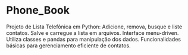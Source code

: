 # Phone_Book
Projeto de Lista Telefônica em Python: Adicione, remova, busque e liste contatos. Salve e carregue a lista em arquivos. Interface menu-driven. Utiliza classes e pandas para manipulação dos dados. Funcionalidades básicas para gerenciamento eficiente de contatos.
